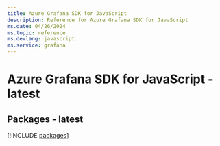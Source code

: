 ```yaml
---
title: Azure Grafana SDK for JavaScript
description: Reference for Azure Grafana SDK for JavaScript
ms.date: 04/26/2024
ms.topic: reference
ms.devlang: javascript
ms.service: grafana
---
```

# Azure Grafana SDK for JavaScript - latest
## Packages - latest
[!INCLUDE [packages](grafana-index.md)]